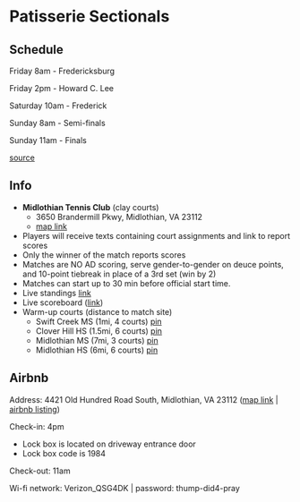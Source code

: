 # Patisserie Sectionals

## Schedule
Friday 8am - Fredericksburg

Friday 2pm - Howard C. Lee

Saturday 10am - Frederick 

Sunday 8am - Semi-finals

Sunday 11am - Finals

[source](https://docs.google.com/spreadsheets/d/e/2PACX-1vSmmpBNhcGqogsEL8qJn8sIh2VsLJKG2jOTP815M1gCb3iXuTttC-lrKQxlh3EbbTvKAcsLKd3o9geE/pubhtml)

## Info
- **Midlothian Tennis Club** (clay courts) 
	- 3650 Brandermill Pkwy, Midlothian, VA 23112 
	- [map link](https://goo.gl/maps/28ge8sN9RtD2u3uH9)
- Players will receive texts containing court assignments and link to report scores 
- Only the winner of the match reports scores
- Matches are NO AD scoring, serve gender-to-gender on deuce points, and 10-point tiebreak in place of a 3rd set (win by 2)
- Matches can start up to 30 min before official start time.
- Live standings [link](https://tennislink.usta.com/Leagues/Main/StatsAndStandings.aspx?t=10&SearchType=20&FlightID=DB00F1FBA9D0A926A5042B6A&SubFlightID=DB0011DC1390B93AE2D94D7A7908AFBE5D&CYear=2022)
- Live scoreboard ([link](https://masusta.tiny.us/masscores))
- Warm-up courts (distance to match site)
	- Swift Creek MS (1mi, 4 courts) [pin](https://goo.gl/maps/gS8gYs86r7eJkw2A7)
	- Clover Hill HS (1.5mi, 6 courts) [pin](https://goo.gl/maps/4aFwxcAQRYPo7dFU6)
	- Midlothian MS (7mi, 3 courts) [pin](https://goo.gl/maps/zYGhJmviJjzh4SCP7)
	- Midlothian HS (6mi, 6 courts) [pin](https://goo.gl/maps/pfTnNtsfbkGF63LA6)

## Airbnb

Address: 4421 Old Hundred Road South, Midlothian, VA 23112 ([map link](https://goo.gl/maps/GPow25DVWFRvLVae7) | [airbnb listing](https://www.airbnb.com/rooms/557265024316491405))

Check-in: 4pm
- Lock box is located on driveway entrance door 
- Lock box code is 1984

Check-out: 11am

Wi-fi network: Verizon_QSG4DK | password: thump-did4-pray